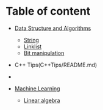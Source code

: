 # Table of content

* [Data Structure and Algorithms](DataStruct&Algorithm/README.md)
  * [String](DataStruct&Algorithm/string.md)
  * [Linklist](DataStruct&Algorithm/linklist.md)
  * [Bit manipulation](DataStruct&Algorithm/bit.md)

* C++ Tips(C++Tips/README.md)
*


* [Machine Learning](MachineLearning/README.md)
  * [Linear algebra](MachineLearning/linear_algebra.md)
